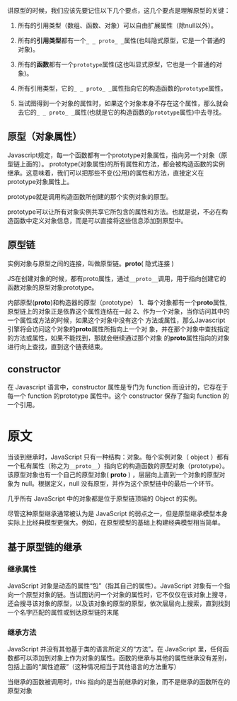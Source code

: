 讲原型的时候，我们应该先要记住以下几个要点，这几个要点是理解原型的关键：

1. 所有的引用类型（数组、函数、对象）可以自由扩展属性（除null以外）。

2. 所有的**引用类型**都有一个`_ _ proto_ _`属性(也叫隐式原型，它是一个普通的对象)。

3. 所有的**函数**都有一个`prototype`属性(这也叫显式原型，它也是一个普通的对象)。

4. 所有引用类型，它的`_ _ proto_ _`属性指向它的构造函数的`prototype`属性。

5. 当试图得到一个对象的属性时，如果这个对象本身不存在这个属性，那么就会去它的`_ _ proto_ _`属性(也就是它的构造函数的`prototype`属性)中去寻找。

## 原型（对象属性）

Javascript规定，每一个函数都有一个prototype对象属性，指向另一个对象（原型链上面的）。
 prototype(对象属性)的所有属性和方法，都会被构造函数的实例继承。这意味着，我们可以把那些不变(公用)的属性和方法，直接定义在prototype对象属性上。

prototype就是调用构造函数所创建的那个实例对象的原型。

prototype可以让所有对象实例共享它所包含的属性和方法。也就是说，不必在构造函数中定义对象信息，而是可以直接将这些信息添加到原型中。

## 原型链

实例对象与原型之间的连接，叫做原型链。**proto**( 隐式连接 )

JS在创建对象的时候，都有proto属性，通过`__proto__`调用，用于指向创建它的函数对象的原型对象prototype。

内部原型(**proto**)和构造器的原型（prototype）
 1、每个对象都有一个**proto**属性,原型链上的对象正是依靠这个属性连结在一起
 2、作为一个对象，当你访问其中的一个属性或方法的时候，如果这个对象中没有这个  方法或属性，那么Javascript引擎将会访问这个对象的**proto**属性所指向上一个对 象，并在那个对象中查找指定的方法或属性，如果不能找到，那就会继续通过那个对象  的**proto**属性指向的对象进行向上查找，直到这个链表结束。

## constructor

在 Javascript 语言中，constructor 属性是专门为 function 而设计的，它存在于每一个 function 的prototype 属性中。这个 constructor 保存了指向 function 的一个引用。

### 

# 原文

当谈到继承时，JavaScript 只有一种结构：对象。每个实例对象（ object ）都有一个私有属性（称之为` __proto__ `）指向它的构造函数的原型对象（prototype）。该原型对象也有一个自己的原型对象( __proto__ ) ，层层向上直到一个对象的原型对象为 null。根据定义，null 没有原型，并作为这个原型链中的最后一个环节。

几乎所有 JavaScript 中的对象都是位于原型链顶端的 Object 的实例。

尽管这种原型继承通常被认为是 JavaScript 的弱点之一，但是原型继承模型本身实际上比经典模型更强大。例如，在原型模型的基础上构建经典模型相当简单。

## 基于原型链的继承
### 继承属性
JavaScript 对象是动态的属性“包”（指其自己的属性）。JavaScript 对象有一个指向一个原型对象的链。当试图访问一个对象的属性时，它不仅仅在该对象上搜寻，还会搜寻该对象的原型，以及该对象的原型的原型，依次层层向上搜索，直到找到一个名字匹配的属性或到达原型链的末尾

### 继承方法
JavaScript 并没有其他基于类的语言所定义的“方法”。在 JavaScript 里，任何函数都可以添加到对象上作为对象的属性。函数的继承与其他的属性继承没有差别，包括上面的“属性遮蔽”（这种情况相当于其他语言的方法重写）

当继承的函数被调用时，this 指向的是当前继承的对象，而不是继承的函数所在的原型对象
